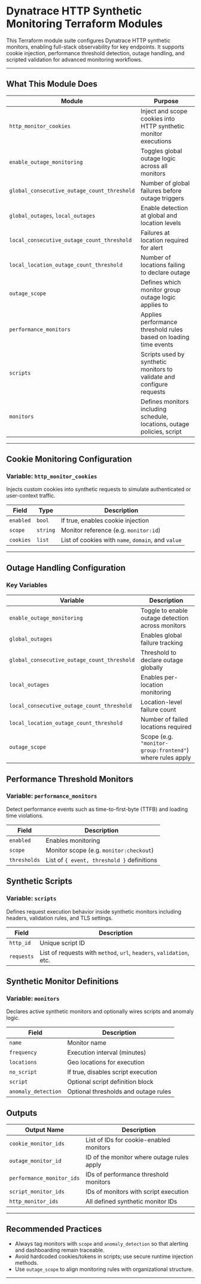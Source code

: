 
#  Dynatrace HTTP Synthetic Monitoring Terraform Modules

This Terraform module suite configures Dynatrace HTTP synthetic monitors, enabling full-stack observability for key endpoints. It supports cookie injection, performance threshold detection, outage handling, and scripted validation for advanced monitoring workflows.

---

##  What This Module Does

| Module                             | Purpose                                                                 |
|-----------------------------------|-------------------------------------------------------------------------|
| `http_monitor_cookies`            | Inject and scope cookies into HTTP synthetic monitor executions         |
| `enable_outage_monitoring`        | Toggles global outage logic across all monitors                         |
| `global_consecutive_outage_count_threshold` | Number of global failures before outage triggers              |
| `global_outages`, `local_outages`| Enable detection at global and location levels                          |
| `local_consecutive_outage_count_threshold` | Failures at location required for alert                    |
| `local_location_outage_count_threshold`     | Number of locations failing to declare outage             |
| `outage_scope`                    | Defines which monitor group outage logic applies to                     |
| `performance_monitors`           | Applies performance threshold rules based on loading time events        |
| `scripts`                        | Scripts used by synthetic monitors to validate and configure requests   |
| `monitors`                       | Defines monitors including schedule, locations, outage policies, script |

---

##  Cookie Monitoring Configuration

###  Variable: `http_monitor_cookies`

Injects custom cookies into synthetic requests to simulate authenticated or user-context traffic.

| Field     | Type        | Description                       |
|-----------|-------------|-----------------------------------|
| `enabled` | `bool`      | If true, enables cookie injection |
| `scope`   | `string`    | Monitor reference (e.g. `monitor:id`) |
| `cookies` | `list`      | List of cookies with `name`, `domain`, and `value` |




---

##  Outage Handling Configuration

###  Key Variables

| Variable | Description |
|----------|-------------|
| `enable_outage_monitoring` | Toggle to enable outage detection across monitors |
| `global_outages`           | Enables global failure tracking |
| `global_consecutive_outage_count_threshold` | Threshold to declare outage globally |
| `local_outages`            | Enables per-location monitoring |
| `local_consecutive_outage_count_threshold` | Location-level failure count |
| `local_location_outage_count_threshold` | Number of failed locations required |
| `outage_scope`             | Scope (e.g. `"monitor-group:frontend"`) where rules apply |


##  Performance Threshold Monitors

###  Variable: `performance_monitors`

Detect performance events such as time-to-first-byte (TTFB) and loading time violations.

| Field      | Description |
|------------|-------------|
| `enabled`  | Enables monitoring |
| `scope`    | Monitor scope (e.g. `monitor:checkout`) |
| `thresholds` | List of `{ event, threshold }` definitions |


##  Synthetic Scripts

###  Variable: `scripts`

Defines request execution behavior inside synthetic monitors including headers, validation rules, and TLS settings.

| Field                | Description |
|----------------------|-------------|
| `http_id`            | Unique script ID |
| `requests`           | List of requests with `method`, `url`, `headers`, `validation`, etc. |


##  Synthetic Monitor Definitions

###  Variable: `monitors`

Declares active synthetic monitors and optionally wires scripts and anomaly logic.

| Field                    | Description |
|--------------------------|-------------|
| `name`                   | Monitor name |
| `frequency`              | Execution interval (minutes) |
| `locations`              | Geo locations for execution |
| `no_script`              | If true, disables script execution |
| `script`                 | Optional script definition block |
| `anomaly_detection`      | Optional thresholds and outage rules |


##  Outputs

| Output Name            | Description |
|------------------------|-------------|
| `cookie_monitor_ids`   | List of IDs for cookie-enabled monitors |
| `outage_monitor_id`    | ID of the monitor where outage rules apply |
| `performance_monitor_ids` | IDs of performance threshold monitors |
| `script_monitor_ids`   | IDs of monitors with script execution |
| `http_monitor_ids`     | All defined synthetic monitor IDs |

---



##  Recommended Practices

- Always tag monitors with `scope` and `anomaly_detection` so that alerting and dashboarding remain traceable.
- Avoid hardcoded cookies/tokens in scripts; use secure runtime injection methods.
- Use `outage_scope` to align monitoring rules with organizational structure.

---

